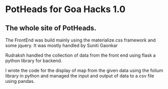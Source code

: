 # PotHeads for Goa Hacks 1.0

## The whole site of PotHeads. 

The FrontEnd was build mainly using the materialize.css framework and some jquery.
It was mostly handled by Suniti Gaonkar

Rudraksh handled the collection of data from the front end using flask a python library for backend. 

I wrote the code for the display of map from the given data using the folium library in python and managed the input and output of data to a csv file using pandas.
